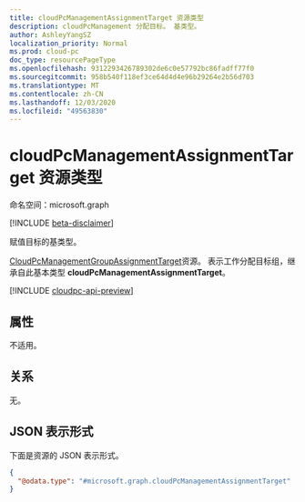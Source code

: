 ```yaml
---
title: cloudPcManagementAssignmentTarget 资源类型
description: cloudPcManagement 分配目标。 基类型。
author: AshleyYangSZ
localization_priority: Normal
ms.prod: cloud-pc
doc_type: resourcePageType
ms.openlocfilehash: 9312293426789302de6c0e57792bc86fadff77f0
ms.sourcegitcommit: 958b540f118ef3ce64d4d4e96b29264e2b56d703
ms.translationtype: MT
ms.contentlocale: zh-CN
ms.lasthandoff: 12/03/2020
ms.locfileid: "49563830"
---
```

# <a name="cloudpcmanagementassignmenttarget-resource-type"></a>cloudPcManagementAssignmentTarget 资源类型

命名空间：microsoft.graph

[!INCLUDE [beta-disclaimer](../../includes/beta-disclaimer.md)]

赋值目标的基类型。

[CloudPcManagementGroupAssignmentTarget](cloudpcmanagementgroupassignmenttarget.md)资源。 表示工作分配目标组，继承自此基本类型 **cloudPcManagementAssignmentTarget**。

[!INCLUDE [cloudpc-api-preview](../../includes/cloudpc-api-preview.md)]
## <a name="properties"></a>属性

不适用。

## <a name="relationships"></a>关系

无。

## <a name="json-representation"></a>JSON 表示形式

下面是资源的 JSON 表示形式。
<!-- {
  "blockType": "resource",
  "@odata.type": "microsoft.graph.cloudPcManagementAssignmentTarget"
}
-->

``` json
{
  "@odata.type": "#microsoft.graph.cloudPcManagementAssignmentTarget"
}
```
